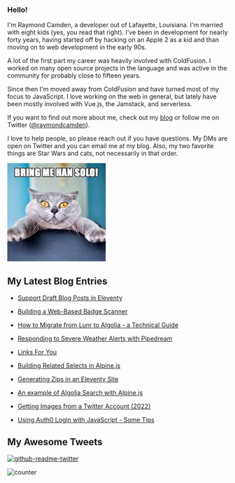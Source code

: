 ### Hello!

I'm Raymond Camden, a developer out of Lafayette, Louisiana. I'm married with eight kids (yes, you read that right). I've been in development for nearly forty years, having started off by hacking on an Apple 2 as a kid and than moving on to web development in the early 90s.

A lot of the first part my career was heavily involved with ColdFusion. I worked on many open source projects in the language and was active in the community for probably close to fifteen years. 

Since then I'm moved away from ColdFusion and have turned most of my focus to JavaScript. I love working on the web in general, but lately have been mostly involved with Vue.js, the Jamstack, and serverless. 

If you want to find out more about me, check out my [blog](https://www.raymondcamden.com) or follow me on Twitter ([@raymondcamden](https://twitter.com/raymondcamden)). 

I love to help people, so please reach out if you have questions. My DMs are open on Twitter and you can email me at my blog. Also, my two favorite things are Star Wars and cats, not necessarily in that order.

![Star Wars cat](https://raw.githubusercontent.com/cfjedimaster/cfjedimaster/master/cat.jpg)

<!-- RSS -->
## My Latest Blog Entries

* [Support Draft Blog Posts in Eleventy](https://www.raymondcamden.com/2022/08/14/support-draft-blog-posts-in-eleventy)

* [Building a Web-Based Badge Scanner](https://www.raymondcamden.com/2022/08/11/building-a-web-based-badge-scanner)

* [How to Migrate from Lunr to Algolia - a Technical Guide](https://www.raymondcamden.com/2022/08/09/how-to-migrate-from-lunr-to-algolia-a-technical-guide)

* [Responding to Severe Weather Alerts with Pipedream](https://www.raymondcamden.com/2022/08/08/responding-to-severe-weather-alerts-with-pipedream)

* [Links For You](https://www.raymondcamden.com/2022/08/01/links-for-you)

* [Building Related Selects in Alpine.js](https://www.raymondcamden.com/2022/07/29/building-related-selects-in-alpinejs)

* [Generating Zips in an Eleventy Site](https://www.raymondcamden.com/2022/07/23/generating-zips-in-an-eleventy-site)

* [An example of Algolia Search with Alpine.js](https://www.raymondcamden.com/2022/07/19/an-example-of-algolia-search-with-alpinejs)

* [Getting Images from a Twitter Account (2022)](https://www.raymondcamden.com/2022/07/15/getting-images-from-a-twitter-account-2022)

* [Using Auth0 Login with JavaScript - Some Tips](https://www.raymondcamden.com/2022/07/11/using-auth0-login-with-javascript-some-tips)

<!-- ENDRSS -->

## My Awesome Tweets 

[![github-readme-twitter](https://github-readme-twitter.gazf.vercel.app/api?id=raymondcamden&layout=wide)](https://github.com/gazf/github-readme-twitter)

![counter](https://enzy20r2pibx5pb.m.pipedream.net)
